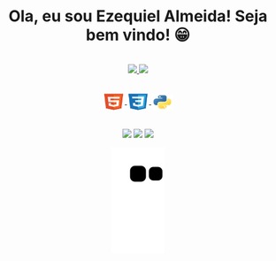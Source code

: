 <div align="center">
<h1>Ola, eu sou Ezequiel Almeida! Seja bem vindo! 😁</h1>
</div>
<br>
<div align="center">
  <a href="https://github.com/ezequielwish">
  <img height="180em" src="https://github-readme-stats.vercel.app/api?username=ezequielwish&show_icons=true&theme=default&include_all_commits=true&count_private=true"/>
  <img height="180em" src="https://github-readme-stats.vercel.app/api/top-langs/?username=ezequielwish&layout=compact&langs_count=7&theme=default"/>
</div>
<br>
<div align="center" style="display: inline_block"><br>
  <img align="center" alt="Eze-HTML" height="30" width="40" src="https://raw.githubusercontent.com/devicons/devicon/master/icons/html5/html5-original.svg">
  <img align="center" alt="Eze-CSS" height="30" width="40" src="https://raw.githubusercontent.com/devicons/devicon/master/icons/css3/css3-original.svg">
  <img align="center" alt="Eze-Python" height="30" width="40" src="https://raw.githubusercontent.com/devicons/devicon/master/icons/python/python-original.svg">
</div>
<br>
<br>
<div align="center"> 
  <a href="https://instagram.com/ezequiel.wish" target="_blank"><img src="https://img.shields.io/badge/-Instagram-%23E4405F?style=for-the-badge&logo=instagram&logoColor=white" target="_blank"></a>
  <a href = "mailto:ezequielalmeida.wish@gmail.com"><img src="https://img.shields.io/badge/-Gmail-%23333?style=for-the-badge&logo=gmail&logoColor=white" target="_blank"></a>
  <a href="https://www.linkedin.com/in/ezequiel-almeida-198a3118b" target="_blank"><img src="https://img.shields.io/badge/-LinkedIn-%230077B5?style=for-the-badge&logo=linkedin&logoColor=white" target="_blank"></a>
 
  ![Snake animation](https://github.com/ezequielwish/ezequielwish/blob/output/github-contribution-grid-snake.svg)
 
</div>
